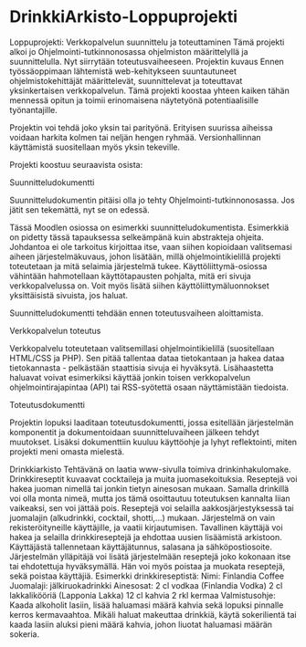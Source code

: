 # DrinkkiArkisto-Loppuprojekti
Loppuprojekti: Verkkopalvelun suunnittelu ja toteuttaminen
Tämä projekti alkoi jo Ohjelmointi-tutkinnonosassa ohjelmiston määrittelyllä ja suunnittelulla. Nyt siirrytään toteutusvaiheeseen.
Projektin kuvaus
Ennen työssäoppimaan lähtemistä web-kehitykseen suuntautuneet ohjelmistokehittäjät määrittelevät, suunnittelevat ja toteuttavat yksinkertaisen verkkopalvelun. Tämä projekti koostaa yhteen kaiken tähän mennessä opitun ja toimii erinomaisena näytetyönä potentiaalisille työnantajille. 

Projektin voi tehdä joko yksin tai parityönä. Erityisen suurissa aiheissa voidaan harkita kolmen tai neljän hengen ryhmää. Versionhallinnan käyttämistä suositellaan myös yksin tekeville.

Projekti koostuu seuraavista osista:

Suunnitteludokumentti

Suunnitteludokumentin pitäisi olla jo tehty Ohjelmointi-tutkinnonosassa. Jos jätit sen tekemättä, nyt se on edessä.

Tässä Moodlen osiossa on esimerkki suunnitteludokumentista. Esimerkkiä on pidetty tässä tapauksessa selkeämpänä kuin abstrakteja ohjeita. Johdantoa ei ole tarkoitus kirjoittaa itse, vaan siihen kopioidaan valitsemasi aiheen järjestelmäkuvaus, johon lisätään, millä ohjelmointikielillä projekti toteutetaan ja mitä selaimia järjestelmä tukee. Käyttöliittymä-osiossa vähintään hahmotellaan käyttötapausten pohjalta, mitä eri sivuja verkkopalvelussa on. Voit myös lisätä siihen käyttöliittymäluonnokset yksittäisistä sivuista, jos haluat.

Suunnitteludokumentti tehdään ennen toteutusvaiheen aloittamista.

Verkkopalvelun toteutus

Verkkopalvelu toteutetaan valitsemillasi ohjelmointikielillä (suositellaan HTML/CSS ja PHP). Sen pitää tallentaa dataa tietokantaan ja hakea dataa tietokannasta - pelkästään staattisia sivuja ei hyväksytä. Lisähaastetta haluavat voivat esimerkiksi käyttää jonkin toisen verkkopalvelun ohjelmointirajapintaa (API) tai RSS-syötettä osaan näyttämistään tiedoista.

Toteutusdokumentti

Projektin lopuksi laaditaan toteutusdokumentti, jossa esitellään järjestelmän komponentit ja dokumentoidaan suunnitteluvaiheen jälkeen tehdyt muutokset. Lisäksi dokumenttiin kuuluu käyttöohje ja lyhyt reflektointi, miten projekti meni omasta mielestä.

Drinkkiarkisto
Tehtävänä on laatia www-sivulla toimiva drinkinhakulomake. Drinkkireseptit kuvaavat cocktaileja
ja muita juomasekoituksia. Reseptejä voi hakea juoman nimellä tai jonkin tietyn ainesosan mukaan.
Samalla drinkillä voi olla monta nimeä, mutta jos tämä osoittautuu toteutuksen kannalta liian
vaikeaksi, sen voi jättää pois. Reseptejä voi selailla aakkosjärjestyksessä tai juomalajin
(alkudrinkki, cocktail, shotti,...) mukaan.
Järjestelmä on vain rekisteröityneille käyttäjille, ja vaatii kirjautumisen. Tavallinen käyttäjä voi
hakea ja selailla drinkkireseptejä ja ehdottaa uusien lisäämistä arkistoon. Käyttäjästä tallennetaan
käyttäjätunnus, salasana ja sähköpostiosoite.
Järjestelmän ylläpitäjä voi lisätä järjestelmään reseptejä joko kokonaan itse tai ehdotettuja
hyväksymällä. Hän voi myös poistaa ja muokata reseptejä, sekä poistaa käyttäjiä.
Esimerkki drinkkireseptistä:
Nimi: Finlandia Coffee
Juomalaji: jälkiruokadrinkki
Ainesosat:
2 cl vodkaa (Finlandia Vodka)
2 cl lakkalikööriä (Lapponia Lakka)
12 cl kahvia
2 rkl kermaa
Valmistusohje:
Kaada alkoholit lasiin, lisää haluamasi määrä kahvia sekä lopuksi pinnalle kerros
kermavaahtoa.
Mikäli haluat makeuttaa drinkkiä, käytä sokerilientä tai kaada lasiin aluksi pieni määrä
kahvia, johon liuotat haluamasi määrän sokeria.
